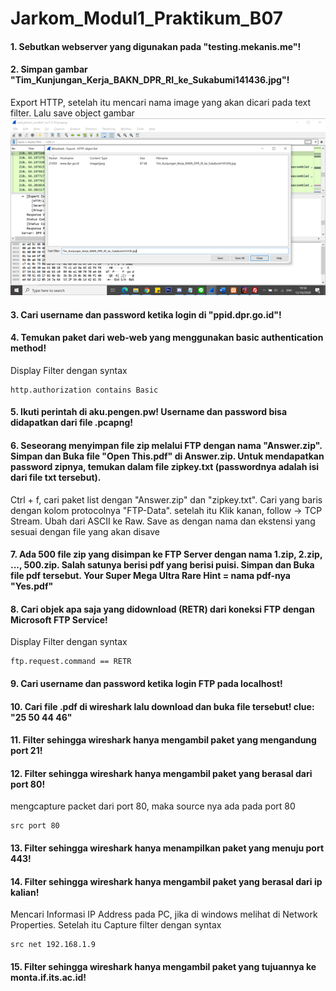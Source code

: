 # Jarkom_Modul1_Praktikum_B07

#### 1. Sebutkan webserver yang digunakan pada "testing.mekanis.me"!
#### 2. Simpan gambar "Tim_Kunjungan_Kerja_BAKN_DPR_RI_ke_Sukabumi141436.jpg"!
Export HTTP, setelah itu mencari nama image yang akan dicari pada text filter. Lalu save object gambar
![img](21.png)
#### 3. Cari username dan password ketika login di "ppid.dpr.go.id"!
#### 4. Temukan paket dari web-web yang menggunakan basic authentication method!
Display Filter dengan syntax
```
http.authorization contains Basic
```
#### 5. Ikuti perintah di aku.pengen.pw! Username dan password bisa didapatkan dari file .pcapng!
#### 6. Seseorang menyimpan file zip melalui FTP dengan nama "Answer.zip". Simpan dan Buka file "Open This.pdf" di Answer.zip. Untuk mendapatkan password zipnya, temukan dalam file zipkey.txt (passwordnya adalah isi dari file txt tersebut).
Ctrl + f, cari paket list dengan "Answer.zip" dan "zipkey.txt". Cari yang baris dengan kolom protocolnya "FTP-Data". setelah itu Klik kanan, follow -> TCP Stream. Ubah dari ASCII ke Raw. Save as dengan nama dan ekstensi yang sesuai dengan file yang akan disave
#### 7. Ada 500 file zip yang disimpan ke FTP Server dengan nama 1.zip, 2.zip, ..., 500.zip. Salah satunya berisi pdf yang berisi puisi. Simpan dan Buka file pdf tersebut. Your Super Mega Ultra Rare Hint = nama pdf-nya "Yes.pdf"
#### 8. Cari objek apa saja yang didownload (RETR) dari koneksi FTP dengan Microsoft FTP Service!
Display Filter dengan syntax
```
ftp.request.command == RETR
```
#### 9. Cari username dan password ketika login FTP pada localhost!
#### 10. Cari file .pdf di wireshark lalu download dan buka file tersebut! clue: "25 50 44 46"
#### 11. Filter sehingga wireshark hanya mengambil paket yang mengandung port 21!
#### 12. Filter sehingga wireshark hanya mengambil paket yang berasal dari port 80!
mengcapture packet dari port 80, maka source nya ada pada port 80
```
src port 80
```
#### 13. Filter sehingga wireshark hanya menampilkan paket yang menuju port 443!
#### 14. Filter sehingga wireshark hanya mengambil paket yang berasal dari ip kalian!
Mencari Informasi IP Address pada PC, jika di windows melihat di Network Properties. Setelah itu Capture filter dengan syntax
```
src net 192.168.1.9
```
#### 15. Filter sehingga wireshark hanya mengambil paket yang tujuannya ke monta.if.its.ac.id!
